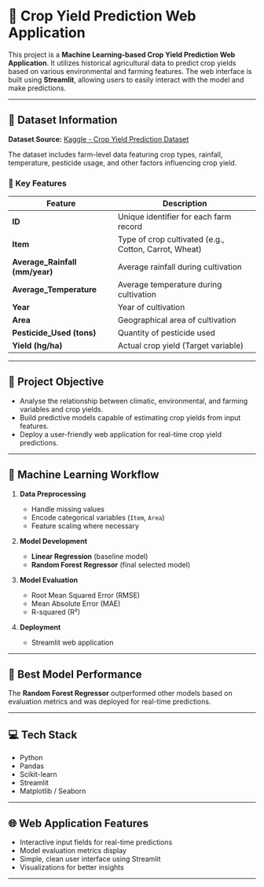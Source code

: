 # 🌾 Crop Yield Prediction Web Application

This project is a **Machine Learning-based Crop Yield Prediction Web Application**. It utilizes historical agricultural data to predict crop yields based on various environmental and farming features. The web interface is built using **Streamlit**, allowing users to easily interact with the model and make predictions.

---

## 📂 Dataset Information

**Dataset Source:** [Kaggle - Crop Yield Prediction Dataset](https://www.kaggle.com/datasets/patelris/crop-yield-prediction-dataset/data?select=yield_df.csv)

The dataset includes farm-level data featuring crop types, rainfall, temperature, pesticide usage, and other factors influencing crop yield.

### 🔑 Key Features

| Feature | Description |
|---------|-------------|
| **ID** | Unique identifier for each farm record |
| **Item** | Type of crop cultivated (e.g., Cotton, Carrot, Wheat) |
| **Average_Rainfall (mm/year)** | Average rainfall during cultivation |
| **Average_Temperature** | Average temperature during cultivation |
| **Year** | Year of cultivation |
| **Area** | Geographical area of cultivation |
| **Pesticide_Used (tons)** | Quantity of pesticide used |
| **Yield (hg/ha)** | Actual crop yield (Target variable) |

---

## 🎯 Project Objective

- Analyse the relationship between climatic, environmental, and farming variables and crop yields.
- Build predictive models capable of estimating crop yields from input features.
- Deploy a user-friendly web application for real-time crop yield predictions.

---

## 🧪 Machine Learning Workflow

1. **Data Preprocessing**
   - Handle missing values
   - Encode categorical variables (`Item`, `Area`)
   - Feature scaling where necessary

2. **Model Development**
   - **Linear Regression** (baseline model)
   - **Random Forest Regressor** (final selected model)

3. **Model Evaluation**
   - Root Mean Squared Error (RMSE)
   - Mean Absolute Error (MAE)
   - R-squared (R²)

4. **Deployment**
   - Streamlit web application

---

## 🤖 Best Model Performance

The **Random Forest Regressor** outperformed other models based on evaluation metrics and was deployed for real-time predictions.

---

## 💻 Tech Stack

- Python
- Pandas
- Scikit-learn
- Streamlit
- Matplotlib / Seaborn

---

## 🌐 Web Application Features

- Interactive input fields for real-time predictions
- Model evaluation metrics display
- Simple, clean user interface using Streamlit
- Visualizations for better insights

---
